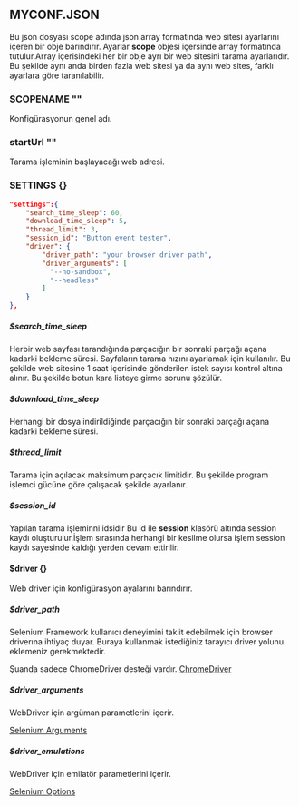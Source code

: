 ## MYCONF.JSON

Bu json dosyası scope adında json array formatında web sitesi  ayarlarını içeren bir obje barındırır.
Ayarlar **scope** objesi içersinde array formatında tutulur.Array içerisindeki her bir obje ayrı bir web sitesini tarama ayarlarıdır.
Bu şekilde aynı anda birden fazla web sitesi ya da aynı web sites, farklı ayarlara göre taranılabilir.

### SCOPENAME "" 

Konfigürasyonun genel adı.

### startUrl ""

Tarama işleminin başlayacağı web adresi.

### SETTINGS {}

```json
"settings":{
    "search_time_sleep": 60,
    "download_time_sleep": 5,
    "thread_limit": 3,
    "session_id": "Button event tester",
    "driver": {
        "driver_path": "your browser driver path",
        "driver_arguments": [
          "--no-sandbox",
          "--headless"
        ]
    }
},
```

##### $search_time_sleep

Herbir web sayfası tarandığında parçacığın bir sonraki parçağı açana kadarki bekleme süresi.
Sayfaların tarama hızını ayarlamak için kullanılır. Bu şekilde web sitesine 1 saat içerisinde gönderilen istek sayısı kontrol altına alınır.
Bu şekilde botun kara listeye girme sorunu şözülür.


##### $download_time_sleep

Herhangi bir dosya indirildiğinde parçacığın bir sonraki parçağı açana kadarki bekleme süresi.

##### $thread_limit

Tarama için açılacak maksimum parçacık limitidir.
Bu şekilde program işlemci gücüne göre çalışacak şekilde ayarlanır.

##### $session_id

Yapılan tarama işleminni idsidir Bu id ile **session** klasörü altında session kaydı oluşturulur.İşlem sırasında herhangi bir kesilme olursa işlem
session kaydı sayesinde kaldığı yerden devam ettirilir.

#### $driver {}

Web driver için konfigürasyon ayalarını barındırır.

##### $driver_path

Selenium Framework kullanıcı deneyimini taklit edebilmek için browser driverına ihtiyaç duyar. Buraya kullanmak istediğiniz 
tarayıcı driver yolunu eklemeniz gerekmektedir. 

Şuanda sadece ChromeDriver desteği vardır. [ChromeDriver](https://sites.google.com/a/chromium.org/chromedriver/downloads)

##### $driver_arguments

WebDriver için argüman parametlerini içerir.

[Selenium Arguments](http://www.assertselenium.com/java/list-of-chrome-driver-command-line-arguments/)

##### $driver_emulations

WebDriver için emilatör parametlerini içerir.

[Selenium Options](https://seleniumhq.github.io/selenium/docs/api/rb/Selenium/WebDriver/Chrome/Options.html#add_emulation-instance_method)